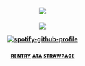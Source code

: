 




  
</h4> 
<h4 align="center">
  
  ![](https://komarev.com/ghpvc/?username=Iovefool&color=grey&style=flat-square&label=˚ʚ♡ɞ˚)
</h4>
</p>

<h4 align="center">

 ![](https://projectpokemon.org/images/normal-sprite/rockruff.gif)
  
[![spotify-github-profile](https://spotify-github-profile.kittinanx.com/api/view?uid=amwonvf2avhdwndphxsrhb8g5&cover_image=true&theme=novatorem&show_offline=true&background_color=121212&interchange=false&bar_color=53b14f&bar_color_cover=true)](https://github.com/kittinan/spotify-github-profile)



<h4 align="center">
  
  [<ins>ʀᴇɴᴛʀʏ</ins>](https://rentry.co/yurilvr69) [<ins>ᴀᴛᴀ</ins>](https://calamity.atabook.org/) [<ins>ꜱᴛʀᴀᴡᴘᴀɢᴇ</ins>](https://sun2theshrine.straw.page/)




<h4 align="center">
  


